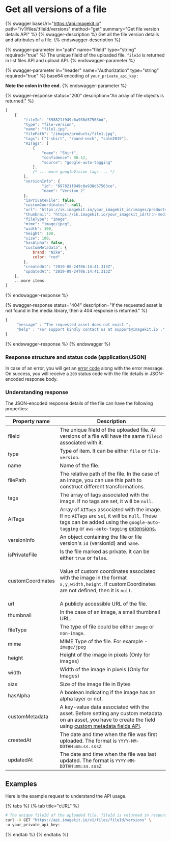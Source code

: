 # Get all versions of a file

{% swagger baseUrl="https://api.imagekit.io" path="/v1/files/:fileId/versions" method="get" summary="Get file version details API" %}
{% swagger-description %}
Get all the file version details and attributes of a file.
{% endswagger-description %}

{% swagger-parameter in="path" name="fileId" type="string" required="true" %}
The unique fileId of the uploaded file. `fileId` is returned in list files API and upload API.
{% endswagger-parameter %}

{% swagger-parameter in="header" name="Authorization" type="string" required="true" %}
base64 encoding of `your_private_api_key:`

**Note the colon in the end.**
{% endswagger-parameter %}

{% swagger-response status="200" description="An array of file objects is returned." %}
```javascript
[
    {
        "fileId": "598821f949c0a938d57563bd",
        "type": "file-version",
        "name": "file1.jpg",
        "filePath": "/images/products/file1.jpg",
        "tags": ["t-shirt", "round-neck", "sale2019"],
        "AITags": [
            {
                "name": "Shirt",
                "confidence": 90.12,
                "source": "google-auto-tagging"
            },
            /* ... more googleVision tags ... */
        ],
        "versionInfo": {
                "id": "697821f849c0a938d57563ce",
                "name": "Version 2"
        },
        "isPrivateFile": false,
        "customCoordinates": null,
        "url": "https://ik.imagekit.io/your_imagekit_id/images/products/file1.jpg?ik-obj-version=bREnN9Z5VQQ5OOZCSvaXcO9SW.su4QLu",
        "thumbnail": "https://ik.imagekit.io/your_imagekit_id/tr:n-media_library_thumbnail/images/products/file1.jpg?ik-obj-version=bREnN9Z5VQQ5OOZCSvaXcO9SW.su4QLu",
        "fileType": "image",
        "mime": "image/jpeg",
        "width": 100,
        "height": 100,
        "size": 100,
        "hasAlpha": false,
        "customMetadata": {
            brand: "Nike",
            color: "red"
        },
        "createdAt": "2019-08-24T06:14:41.313Z",
        "updatedAt": "2019-09-24T06:14:41.313Z"
    },
    ...more items
]
```
{% endswagger-response %}

{% swagger-response status="404" description="If the requested asset is not found in the media library, then a 404 response is returned." %}
```javascript
{
     "message" : "The requested asset does not exist.",
     "help" : "For support kindly contact us at support@imagekit.io ."
}
```
{% endswagger-response %}
{% endswagger %}

### Response structure and status code (application/JSON)

In case of an error, you will get an [error code](../api-introduction/#error-codes) along with the error message. On success, you will receive a `200` status code with the file details in JSON-encoded response body.

### Understanding response

The JSON-encoded response details of the file can have the following properties:

| Property name     | Description                                                                                                                                                                                                                             |
| ----------------- | --------------------------------------------------------------------------------------------------------------------------------------------------------------------------------------------------------------------------------------- |
| fileId            | The unique fileId of the uploaded file. All versions of a file will have the same <code>fileId</code> associated with it.                 |
| type              | Type of item. It can be either `file` or `file-version`.                                   |
| name              | Name of the file.                                                                                                                                                                                                             |
| filePath          | The relative path of the file. In the case of an image, you can use this path to construct different transformations.                                                                                                                   |
| tags              | The array of tags associated with the image. If no tags are set, it will be `null`.                                                                                                                                                     |
| AITags            | Array of `AITags` associated with the image. If no `AITags` are set, it will be `null`. These tags can be added using the `google-auto-tagging` or `aws-auto-tagging` [extensions](../../extensions/overview/ai-based-auto-tagging.md). |
| versionInfo       | An object containing the file or file version's <code>id</code> (versionId) and <code>name</code>. |
| isPrivateFile     | Is the file marked as private. It can be either `true` or `false`.                                                                                                                                                                      |
| customCoordinates | <p>Value of custom coordinates associated with the image in the format <code>x,y,width,height</code>. If customCoordinates are not defined, then it is <code>null</code>.<br></p>                                                       |
| url               | A publicly accessible URL of the file.                                                                                                                                                                                                  |
| thumbnail         | In the case of an image, a small thumbnail URL.                                                                                                                                                                                         |
| fileType          | The type of file could be either `image` or `non-image`.                                                                                                                                                                                |
| mime              | MIME Type of the file. For example - `image/jpeg`                                                                                                                                                                                       |
| height            | Height of the image in pixels (Only for images)                                                                                                                                                                                         |
| width             | Width of the image in pixels (Only for Images)                                                                                                                                                                                          |
| size              | Size of the image file in Bytes                                                                                                                                                                                                         |
| hasAlpha          | A boolean indicating if the image has an alpha layer or not.                                                                                                                                                                            |
| customMetadata    | A key-value data associated with the asset. Before setting any custom metadata on an asset, you have to create the field using [custom metadata fields API](../custom-metadata-fields-api/).                                            |
| createdAt         | The date and time when the file was first uploaded. The format is `YYYY-MM-DDTHH:mm:ss.sssZ`                                                                                                                                            |
| updatedAt         | The date and time when the file was last updated. The format is `YYYY-MM-DDTHH:mm:ss.sssZ`                                                                                                                                              |

## Examples

Here is the example request to understand the API usage.

{% tabs %}
{% tab title="cURL" %}
```bash
# The unique fileId of the uploaded file. fileId is returned in response of list files API and upload API.
curl -X GET "https://api.imagekit.io/v1/files/fileId/versions" \
-u your_private_api_key:
```
{% endtab %}
{% endtabs %}
